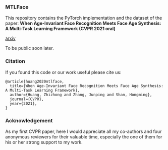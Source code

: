 ### MTLFace
This repository contains the PyTorch implementation and the dataset of the paper: **When Age-Invariant Face Recognition Meets Face Age Synthesis: A Multi-Task Learning Framework (CVPR 2021 oral)**

[arxiv](https://arxiv.org/abs/2103.01520)

To be public soon later.

### Citation

If you found this code or our work useful please cite us:

```
@article{huang2020mtlface,
  title={When Age-Invariant Face Recognition Meets Face Age Synthesis: A Multi-Task Learning Framework},
  author={Huang, Zhizhong and Zhang, Junping and Shan, Hongming},
  journal={CVPR},
  year={2021},
}
```

### Acknowledgement

As my first CVPR paper, here I would appreciate all my co-authors and four anonymous reviewers for their valuable time, especially the one of them for his or her strong support to my work.
